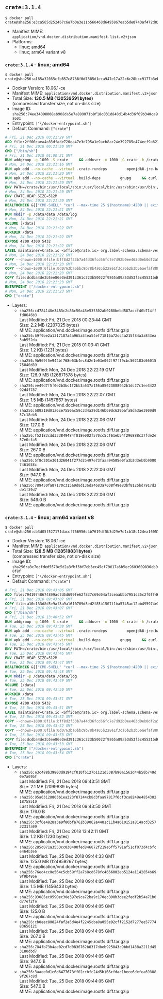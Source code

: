 ## `crate:3.1.4`

```console
$ docker pull crate@sha256:e3ca565d252467c6e7b0a3e11b560460d6495967eab5de8743af472d0285e1ae
```

-	Manifest MIME: `application/vnd.docker.distribution.manifest.list.v2+json`
-	Platforms:
	-	linux; amd64
	-	linux; arm64 variant v8

### `crate:3.1.4` - linux; amd64

```console
$ docker pull crate@sha256:a165a32085cfb857c8738f0d7885d1eca947e17a22c6c20bcc9177b3ebad0066
```

-	Docker Version: 18.06.1-ce
-	Manifest MIME: `application/vnd.docker.distribution.manifest.v2+json`
-	Total Size: **130.5 MB (130539591 bytes)**  
	(compressed transfer size, not on-disk size)
-	Image ID: `sha256:74ee34098008ab908da5e7a899071b8f18c031d840d14b4d36f09b340ca9a601`
-	Entrypoint: `["\/docker-entrypoint.sh"]`
-	Default Command: `["crate"]`

```dockerfile
# Fri, 21 Dec 2018 00:21:29 GMT
ADD file:2ff00caea4e83dfade726ca47e3c795a1e9acb8ac24e392785c474ecf9a621f2 in / 
# Fri, 21 Dec 2018 00:21:30 GMT
CMD ["/bin/sh"]
# Fri, 21 Dec 2018 01:00:21 GMT
RUN addgroup -g 1000 -S crate     && adduser -u 1000 -G crate -h /crate -S crate
# Mon, 24 Dec 2018 22:21:16 GMT
RUN apk add --no-cache --virtual .crate-rundeps         openjdk8-jre-base         python3         openssl         curl         coreutils     && apk add --no-cache --virtual .build-deps         gnupg         tar     && curl -fSL -O https://cdn.crate.io/downloads/releases/crate-3.1.4.tar.gz     && curl -fSL -O https://cdn.crate.io/downloads/releases/crate-3.1.4.tar.gz.asc     && export GNUPGHOME="$(mktemp -d)"     && gpg --keyserver hkp://keyserver.ubuntu.com:80 --recv-keys 90C23FC6585BC0717F8FBFC37FAAE51A06F6EAEB     && gpg --batch --verify crate-3.1.4.tar.gz.asc crate-3.1.4.tar.gz     && rm -rf "$GNUPGHOME" crate-3.1.4.tar.gz.asc     && tar -xf crate-3.1.4.tar.gz -C /crate --strip-components=1     && rm crate-3.1.4.tar.gz     && ln -sf /usr/bin/python3 /usr/bin/python     && apk del .build-deps
# Mon, 24 Dec 2018 22:21:20 GMT
RUN apk add --no-cache --virtual .build-deps         gnupg     && curl -fSL -O https://cdn.crate.io/downloads/releases/crash_standalone_0.24.2    && curl -fSL -O https://cdn.crate.io/downloads/releases/crash_standalone_0.24.2.asc     && export GNUPGHOME="$(mktemp -d)"     && gpg --keyserver hkp://keyserver.ubuntu.com:80 --recv-keys 90C23FC6585BC0717F8FBFC37FAAE51A06F6EAEB     && gpg --batch --verify crash_standalone_0.24.2.asc crash_standalone_0.24.2     && rm -rf "$GNUPGHOME" crash_standalone_0.24.2.asc     && mv crash_standalone_0.24.2 /usr/local/bin/crash     && chmod +x /usr/local/bin/crash     && apk del .build-deps
# Mon, 24 Dec 2018 22:21:20 GMT
ENV PATH=/crate/bin:/usr/local/sbin:/usr/local/bin:/usr/sbin:/usr/bin:/sbin:/bin
# Mon, 24 Dec 2018 22:21:20 GMT
ENV CRATE_HEAP_SIZE=512M
# Mon, 24 Dec 2018 22:21:20 GMT
HEALTHCHECK &{["CMD-SHELL" "curl --max-time 25 $(hostname):4200 || exit 1"] "30s" "30s" "0s" '\x00'}
# Mon, 24 Dec 2018 22:21:21 GMT
RUN mkdir -p /data/data /data/log
# Mon, 24 Dec 2018 22:21:21 GMT
VOLUME [/data]
# Mon, 24 Dec 2018 22:21:22 GMT
WORKDIR /data
# Mon, 24 Dec 2018 22:21:22 GMT
EXPOSE 4200 4300 5432
# Mon, 24 Dec 2018 22:21:22 GMT
LABEL maintainer=Crate.io <office@crate.io> org.label-schema.schema-version=1.0 org.label-schema.build-date=2018-12-19T12:39:46.068316553+00:00 org.label-schema.name=crate org.label-schema.description=CrateDB is a distributed SQL database handles massive amounts of machine data in real-time. org.label-schema.url=https://crate.io/products/cratedb/ org.label-schema.vcs-url=https://github.com/crate/docker-crate org.label-schema.vendor=Crate.io org.label-schema.version=3.1.4
# Mon, 24 Dec 2018 22:21:22 GMT
COPY --chown=1000:0file:bff8d2f33b7a44d36fcd66fc7e7d92b0ee463d0eb0df2a56e42511d4f1b3e9b2 in /crate/config/crate.yml 
# Mon, 24 Dec 2018 22:21:23 GMT
COPY --chown=1000:0file:0d0763ba6bbc9b78b4a05b228e1f3ca6b2b3b56aefaf888ab848f021062291d1 in /crate/config/log4j2.properties 
# Mon, 24 Dec 2018 22:21:23 GMT
COPY file:dcdba4de3b5ee86e3ed391c361c223b50022f9865a89a53d53f5c45521bd6989 in / 
# Mon, 24 Dec 2018 22:21:23 GMT
ENTRYPOINT ["/docker-entrypoint.sh"]
# Mon, 24 Dec 2018 22:21:23 GMT
CMD ["crate"]
```

-	Layers:
	-	`sha256:cd784148e3483c2c86c50a48e535302ab0288bebd587accf40b714fffd0646b3`  
		Last Modified: Fri, 21 Dec 2018 00:23:44 GMT  
		Size: 2.2 MB (2207025 bytes)  
		MIME: application/vnd.docker.image.rootfs.diff.tar.gzip
	-	`sha256:69f9be2a1317187a4a965a34ea54ef71816a72cc4a215f84a3a843ea3ab552da`  
		Last Modified: Fri, 21 Dec 2018 01:03:41 GMT  
		Size: 1.2 KB (1231 bytes)  
		MIME: application/vnd.docker.image.rootfs.diff.tar.gzip
	-	`sha256:9b969f5e944bf768e63b4ec8d2e1e03e062f97ff9cbc562103d6601575840d89`  
		Last Modified: Mon, 24 Dec 2018 22:22:19 GMT  
		Size: 126.9 MB (126871578 bytes)  
		MIME: application/vnd.docker.image.rootfs.diff.tar.gzip
	-	`sha256:ee49d7f5f0e2b3bc1f2bb3a637a156a85623888942b1dc27c1ee342292d4f787`  
		Last Modified: Mon, 24 Dec 2018 22:22:07 GMT  
		Size: 1.5 MB (1457867 bytes)  
		MIME: application/vnd.docker.image.rootfs.diff.tar.gzip
	-	`sha256:689219d01a6ce7550ac59c3d4a29d146b69dc629bafa8da3ae3909d957c18eb8`  
		Last Modified: Mon, 24 Dec 2018 22:22:06 GMT  
		Size: 127.0 B  
		MIME: application/vnd.docker.image.rootfs.diff.tar.gzip
	-	`sha256:f52183cdd333849484f818e002f570cc5cf61eb54f296888c37fde2e57e0cfa5`  
		Last Modified: Mon, 24 Dec 2018 22:22:06 GMT  
		Size: 267.0 B  
		MIME: application/vnd.docker.image.rootfs.diff.tar.gzip
	-	`sha256:5f8d201e361d26041f277d2b497e73faaa94505e0fa3b2d3eb0b90007461658c`  
		Last Modified: Mon, 24 Dec 2018 22:22:06 GMT  
		Size: 947.0 B  
		MIME: application/vnd.docker.image.rootfs.diff.tar.gzip
	-	`sha256:789450fa87170c315a9d8d136da4683a7038f49e83bf8125bd7917d2de1f39d7`  
		Last Modified: Mon, 24 Dec 2018 22:22:06 GMT  
		Size: 549.0 B  
		MIME: application/vnd.docker.image.rootfs.diff.tar.gzip

### `crate:3.1.4` - linux; arm64 variant v8

```console
$ docker pull crate@sha256:cb3d05f527171daccf766956c4b7619df5b3d29e7d1cb18c124ea16057fec7c9
```

-	Docker Version: 18.06.1-ce
-	Manifest MIME: `application/vnd.docker.distribution.manifest.v2+json`
-	Total Size: **128.5 MB (128518831 bytes)**  
	(compressed transfer size, not on-disk size)
-	Image ID: `sha256:a3c7ecfded5578c5d2a3fbf3bf7cb3ec45cf79017a6b5ec9603609836cb00f8f`
-	Entrypoint: `["\/docker-entrypoint.sh"]`
-	Default Command: `["crate"]`

```dockerfile
# Fri, 21 Dec 2018 09:43:06 GMT
ADD file:79419748674899ac7d5d699fe62f837c69d04af3ceaabbb7951c35c2f0ff46fa in / 
# Fri, 21 Dec 2018 09:43:07 GMT
COPY file:a10c133d8d5e9af3a9a1610709d3ed2f85b1507f1ba5745ac12bb495974e3fe6 in /etc/localtime 
# Fri, 21 Dec 2018 09:43:07 GMT
CMD ["/bin/sh"]
# Fri, 21 Dec 2018 13:40:52 GMT
RUN addgroup -g 1000 -S crate     && adduser -u 1000 -G crate -h /crate -S crate
# Tue, 25 Dec 2018 09:43:38 GMT
RUN apk add --no-cache --virtual .crate-rundeps         openjdk8-jre-base         python3         openssl         curl         coreutils     && apk add --no-cache --virtual .build-deps         gnupg         tar     && curl -fSL -O https://cdn.crate.io/downloads/releases/crate-3.1.4.tar.gz     && curl -fSL -O https://cdn.crate.io/downloads/releases/crate-3.1.4.tar.gz.asc     && export GNUPGHOME="$(mktemp -d)"     && gpg --keyserver hkp://keyserver.ubuntu.com:80 --recv-keys 90C23FC6585BC0717F8FBFC37FAAE51A06F6EAEB     && gpg --batch --verify crate-3.1.4.tar.gz.asc crate-3.1.4.tar.gz     && rm -rf "$GNUPGHOME" crate-3.1.4.tar.gz.asc     && tar -xf crate-3.1.4.tar.gz -C /crate --strip-components=1     && rm crate-3.1.4.tar.gz     && ln -sf /usr/bin/python3 /usr/bin/python     && apk del .build-deps
# Tue, 25 Dec 2018 09:43:45 GMT
RUN apk add --no-cache --virtual .build-deps         gnupg     && curl -fSL -O https://cdn.crate.io/downloads/releases/crash_standalone_0.24.2    && curl -fSL -O https://cdn.crate.io/downloads/releases/crash_standalone_0.24.2.asc     && export GNUPGHOME="$(mktemp -d)"     && gpg --keyserver hkp://keyserver.ubuntu.com:80 --recv-keys 90C23FC6585BC0717F8FBFC37FAAE51A06F6EAEB     && gpg --batch --verify crash_standalone_0.24.2.asc crash_standalone_0.24.2     && rm -rf "$GNUPGHOME" crash_standalone_0.24.2.asc     && mv crash_standalone_0.24.2 /usr/local/bin/crash     && chmod +x /usr/local/bin/crash     && apk del .build-deps
# Tue, 25 Dec 2018 09:43:45 GMT
ENV PATH=/crate/bin:/usr/local/sbin:/usr/local/bin:/usr/sbin:/usr/bin:/sbin:/bin
# Tue, 25 Dec 2018 09:43:46 GMT
ENV CRATE_HEAP_SIZE=512M
# Tue, 25 Dec 2018 09:43:47 GMT
HEALTHCHECK &{["CMD-SHELL" "curl --max-time 25 $(hostname):4200 || exit 1"] "30s" "30s" "0s" '\x00'}
# Tue, 25 Dec 2018 09:43:48 GMT
RUN mkdir -p /data/data /data/log
# Tue, 25 Dec 2018 09:43:49 GMT
VOLUME [/data]
# Tue, 25 Dec 2018 09:43:50 GMT
WORKDIR /data
# Tue, 25 Dec 2018 09:43:51 GMT
EXPOSE 4200 4300 5432
# Tue, 25 Dec 2018 09:43:51 GMT
LABEL maintainer=Crate.io <office@crate.io> org.label-schema.schema-version=1.0 org.label-schema.build-date=2018-12-19T12:39:46.068316553+00:00 org.label-schema.name=crate org.label-schema.description=CrateDB is a distributed SQL database handles massive amounts of machine data in real-time. org.label-schema.url=https://crate.io/products/cratedb/ org.label-schema.vcs-url=https://github.com/crate/docker-crate org.label-schema.vendor=Crate.io org.label-schema.version=3.1.4
# Tue, 25 Dec 2018 09:43:52 GMT
COPY --chown=1000:0file:bff8d2f33b7a44d36fcd66fc7e7d92b0ee463d0eb0df2a56e42511d4f1b3e9b2 in /crate/config/crate.yml 
# Tue, 25 Dec 2018 09:43:52 GMT
COPY --chown=1000:0file:0d0763ba6bbc9b78b4a05b228e1f3ca6b2b3b56aefaf888ab848f021062291d1 in /crate/config/log4j2.properties 
# Tue, 25 Dec 2018 09:43:53 GMT
COPY file:dcdba4de3b5ee86e3ed391c361c223b50022f9865a89a53d53f5c45521bd6989 in / 
# Tue, 25 Dec 2018 09:43:53 GMT
ENTRYPOINT ["/docker-entrypoint.sh"]
# Tue, 25 Dec 2018 09:43:54 GMT
CMD ["crate"]
```

-	Layers:
	-	`sha256:e3c488b39803d9194cf010f6127b1121d5387b90a1562d44b50b749d0e7a69bf`  
		Last Modified: Fri, 21 Dec 2018 09:43:51 GMT  
		Size: 2.1 MB (2099839 bytes)  
		MIME: application/vnd.docker.image.rootfs.diff.tar.gzip
	-	`sha256:05a63128803b1ea223f87244cb8d3faa97817f6cf3ca8249e485430218758510`  
		Last Modified: Fri, 21 Dec 2018 09:43:50 GMT  
		Size: 176.0 B  
		MIME: application/vnd.docker.image.rootfs.diff.tar.gzip
	-	`sha256:3cf6e4828a3e9f80bfa761b39062e4481c11b4a610152a814acd32573231fa99`  
		Last Modified: Fri, 21 Dec 2018 13:42:11 GMT  
		Size: 1.2 KB (1230 bytes)  
		MIME: application/vnd.docker.image.rootfs.diff.tar.gzip
	-	`sha256:285d071a3553cc030400fed846072f219e6ff5791af51cf073d4cbfce464b3e6`  
		Last Modified: Tue, 25 Dec 2018 09:44:33 GMT  
		Size: 125.0 MB (124959267 bytes)  
		MIME: application/vnd.docker.image.rootfs.diff.tar.gzip
	-	`sha256:76ed4cc0e564c5cb59ff2a7b8cd678fc4656002eb5124a1142054b699f9b486e`  
		Last Modified: Tue, 25 Dec 2018 09:44:05 GMT  
		Size: 1.5 MB (1456433 bytes)  
		MIME: application/vnd.docker.image.rootfs.diff.tar.gzip
	-	`sha256:93085ec0590ec30e397e9ca72ba9c170ec890b3dee2fedf2b54a71b0d77ef2fe`  
		Last Modified: Tue, 25 Dec 2018 09:44:05 GMT  
		Size: 125.0 B  
		MIME: application/vnd.docker.image.rootfs.diff.tar.gzip
	-	`sha256:cb0eec80824faf2a5d4e4f2245cba0a055e92cff2152d7277ee5777483656121`  
		Last Modified: Tue, 25 Dec 2018 09:44:05 GMT  
		Size: 267.0 B  
		MIME: application/vnd.docker.image.rootfs.diff.tar.gzip
	-	`sha256:784fb73b4ae02cd7d0836762b0317dbeb925843c9bbd1488a2211d453180dbd7`  
		Last Modified: Tue, 25 Dec 2018 09:44:05 GMT  
		Size: 947.0 B  
		MIME: application/vnd.docker.image.rootfs.diff.tar.gzip
	-	`sha256:3aaee0d1c6d6477678ff02ccbfc24d5b166cfdac1bece6defea698089f267c8d`  
		Last Modified: Tue, 25 Dec 2018 09:44:05 GMT  
		Size: 547.0 B  
		MIME: application/vnd.docker.image.rootfs.diff.tar.gzip

